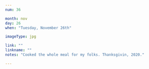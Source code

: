 ```yaml
---
num: 36

month: nov
day: 26
when: "Tuesday, November 26th"

imageType: jpg

link: ""
linkname: ""
notes: "Cooked the whole meal for my folks. Thanksgivin, 2020."

---
```


